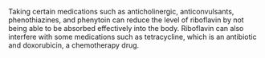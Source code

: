 Taking certain medications such as anticholinergic, anticonvulsants, phenothiazines, and phenytoin can reduce the level of riboflavin by not being able to be absorbed effectively into the body. Riboflavin can also interfere with some medications such as tetracycline, which is an antibiotic and doxorubicin, a chemotherapy drug.